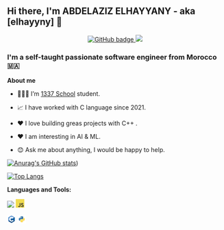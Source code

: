 ## Hi there, I'm ABDELAZIZ ELHAYYANY - aka [elhayyny] 👋 

<p align="center">
  <a href="https://github.com/elhayynay">
    <img src="https://img.shields.io/github/followers/elhayyny?label=Followers&logo=GitHub&style=for-the-badge" alt="GitHub badge" />
  </a>
  <a href="https://www.linkedin.com/in/abdelaziz-el-hayyany-b1b8ba1b2">
    <img src="https://img.shields.io/website?label=Linkedin&style=for-the-badge&url=https%3A%2F%2Fcodestackr.com" />
  </a>
</p>

### I'm a self-taught passionate software engineer from Morocco 🇲🇦

**About me**

- 👨🏽‍💻 I’m [1337 School](https://www.1337.ma/en/) student.

- 📈 I have worked with C language since 2021.

- ❤️ I love building greas projects with C++ .

- ❤️ I am interesting in AI & ML.

- 😊 Ask me about anything, I would be happy to help.


[![Anurag's GitHub stats](https://github-readme-stats.vercel.app/api?username=elhayyany&count_private=true&show_icons=true&theme=radical)](https://github.com/anuraghazra/github-readme-stats))

[![Top Langs](https://github-readme-stats.vercel.app/api/top-langs/?username=elhayyany&layout=compact&theme=radical)](https://github.com/elhayyany)

<!-- [![42 Profile Card](https://1337-readme.vercel.app/api/profile?cursus=42&dark=true&email=hide&login=abouchfa)](https://github.com/mohouyizme/1337-readme)
 -->

**Languages and Tools:**  

<code><img height="20" src="onlevelup.com/wp-content/uploads/2021/03/logo-c-for-quiz-300x300.jpg"></code>
<code><img height="20" src="https://raw.githubusercontent.com/github/explore/80688e429a7d4ef2fca1e82350fe8e3517d3494d/topics/javascript/javascript.png"></code>
<!-- <code><img height="20" src="https://raw.githubusercontent.com/github/explore/80688e429a7d4ef2fca1e82350fe8e3517d3494d/topics/nodejs/nodejs.png"></code> -->
<code><img height="20" src="https://raw.githubusercontent.com/github/explore/5c058a388828bb5fde0bcafd4bc867b5bb3f26f3/topics/c/c.png"></code>
<code><img height="20" src="https://raw.githubusercontent.com/github/explore/5c058a388828bb5fde0bcafd4bc867b5bb3f26f3/topics/python/python.png"></code>

